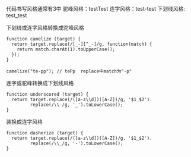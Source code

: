 代码书写风格通常有3中
驼峰风格：testTest
连字风格：test-test
下划线风格: test_test

下划线或连字风格转换成驼峰风格

```
function camelize (target) {
  return target.replace(/[_-][^_-]/g, function(match) {
    return match.charAt(1).toUpperCase();
  });
}

camelize("te-pp"); // tePp  replace中match为"-p"
```
连字或驼峰转换成下划线风格
```
function underscored (target) {
  return target.replace(/([a-z\\d])([A-Z])/g, '$1_$2').
         replace(/\\-/g, '_').toLowerCase();
}
```
装换成连字风格
```
function dasherize (target) {
  return target.replace(/([a-z\\d])([A-Z])/g, '$1_$2').
         replace(/\\_/g, '-').toLowerCase();
}
```